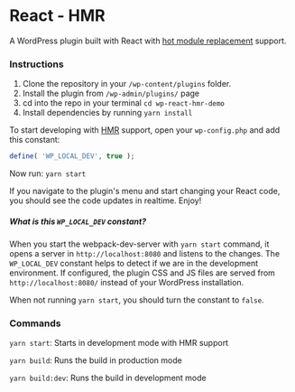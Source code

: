 # React - HMR

A WordPress plugin built with React with [hot module replacement](https://webpack.js.org/concepts/hot-module-replacement/) support.

### Instructions

1. Clone the repository in your `/wp-content/plugins` folder.
1. Install the plugin from `/wp-admin/plugins/` page
1. cd into the repo in your terminal `cd wp-react-hmr-demo`
1. Install dependencies by running `yarn install`

To start developing with [HMR](https://webpack.js.org/concepts/hot-module-replacement/) support, open your `wp-config.php` and add this constant:

```php
define( 'WP_LOCAL_DEV', true );
```

Now run: `yarn start`

If you navigate to the plugin's menu and start changing your React code, you should see the code updates in realtime. Enjoy!

##### What is this `WP_LOCAL_DEV` constant?

When you start the webpack-dev-server with `yarn start` command, it opens a server in `http://localhost:8080` and listens to the changes. The `WP_LOCAL_DEV` constant helps to detect if we are in the development environment. If configured, the plugin CSS and JS files are served from `http://localhost:8080/` instead of your WordPress installation.

When not running `yarn start`, you should turn the constant to `false`.

### Commands

`yarn start`: Starts in development mode with HMR support

`yarn build`: Runs the build in production mode

`yarn build:dev`: Runs the build in development mode

